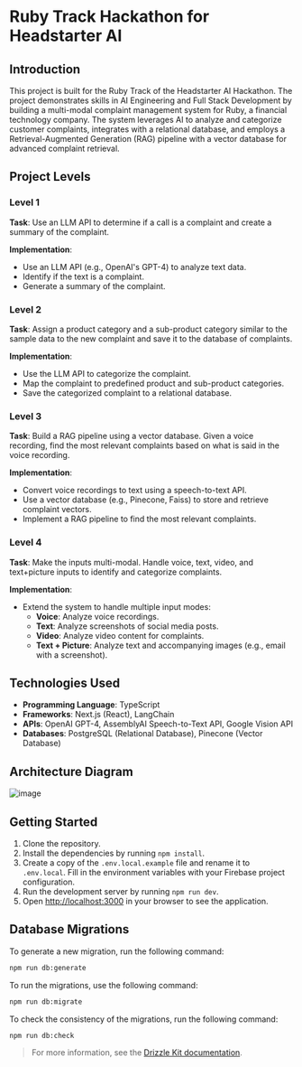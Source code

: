 # Ruby Track Hackathon for Headstarter AI

## Introduction
This project is built for the Ruby Track of the Headstarter AI Hackathon. The project demonstrates skills in AI Engineering and Full Stack Development by building a multi-modal complaint management system for Ruby, a financial technology company. The system leverages AI to analyze and categorize customer complaints, integrates with a relational database, and employs a Retrieval-Augmented Generation (RAG) pipeline with a vector database for advanced complaint retrieval.

## Project Levels

### Level 1
**Task**: Use an LLM API to determine if a call is a complaint and create a summary of the complaint.

**Implementation**:
- Use an LLM API (e.g., OpenAI's GPT-4) to analyze text data.
- Identify if the text is a complaint.
- Generate a summary of the complaint.

### Level 2
**Task**: Assign a product category and a sub-product category similar to the sample data to the new complaint and save it to the database of complaints.

**Implementation**:
- Use the LLM API to categorize the complaint.
- Map the complaint to predefined product and sub-product categories.
- Save the categorized complaint to a relational database.

### Level 3
**Task**: Build a RAG pipeline using a vector database. Given a voice recording, find the most relevant complaints based on what is said in the voice recording.

**Implementation**:
- Convert voice recordings to text using a speech-to-text API.
- Use a vector database (e.g., Pinecone, Faiss) to store and retrieve complaint vectors.
- Implement a RAG pipeline to find the most relevant complaints.

### Level 4
**Task**: Make the inputs multi-modal. Handle voice, text, video, and text+picture inputs to identify and categorize complaints.

**Implementation**:
- Extend the system to handle multiple input modes:
  - **Voice**: Analyze voice recordings.
  - **Text**: Analyze screenshots of social media posts.
  - **Video**: Analyze video content for complaints.
  - **Text + Picture**: Analyze text and accompanying images (e.g., email with a screenshot).

## Technologies Used
- **Programming Language**: TypeScript
- **Frameworks**: Next.js (React), LangChain
- **APIs**: OpenAI GPT-4, AssemblyAI Speech-to-Text API, Google Vision API
- **Databases**: PostgreSQL (Relational Database), Pinecone (Vector Database)

## Architecture Diagram
![image](https://github.com/user-attachments/assets/dfb60c4c-70e8-4daf-8130-7d933cad6761)

## Getting Started

1. Clone the repository.
2. Install the dependencies by running `npm install`.
3. Create a copy of the `.env.local.example` file and rename it to `.env.local`. Fill in the environment variables with your Firebase project configuration.
4. Run the development server by running `npm run dev`.
5. Open [http://localhost:3000](http://localhost:3000) in your browser to see the application.

## Database Migrations

To generate a new migration, run the following command:

```bash
npm run db:generate
```

To run the migrations, use the following command:

```bash
npm run db:migrate
```

To check the consistency of the migrations, run the following command:

```bash
npm run db:check
```

> For more information, see the [Drizzle Kit documentation](https://orm.drizzle.team/learn/tutorials/drizzle-with-supabase).
